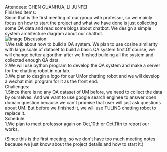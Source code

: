 Attendees: CHEN GUANHUA, LI JUNFEI  
Finished items:   
Since that is the first meeting of our group with professor, so we mainly focus on how to start the project and what we have done is just
collecting some QA data and read some blogs about chatbot. We design a simple system architecture diagram about our chatbot.  
![image](https://github.com/MagicianChen/QA_system/blob/master/meeting/2019-09-30/%E6%B5%81%E7%A8%8B%E5%9B%BE.png?raw=true) 
Discussion:   
1.We talk about how to build a QA system. We plan to use cosine similarity with large scale of dataset to build a basic QA system first.Of course, we will change better algorithm after we finshed building all the system and collected enough QA data.     
2.We will use python program to develop the QA system and make a server for the chatting robot in our lab.  
3.We plan to desgin a logo for our UMor chatting robot and we will develop a wechat mini program for it as the front end.  
Challenges:   
1.Since there is no any QA dataset of UM before, we need to collect the data by ourselves. And we want to use google search enginee to answer open domain question because we can't promise that user will just ask questions about UM. But before we finished it, we will use TULING chatting robot to replace it.   
Schedule:   
1.We plan to meet professor again on Oct,10th or Oct,11th to report our works.

(Since this is the first meeting, so we don't have too much meeting notes because we just know about the project details and how to start it.)
